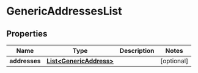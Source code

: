 
# GenericAddressesList

## Properties
Name | Type | Description | Notes
------------ | ------------- | ------------- | -------------
**addresses** | [**List&lt;GenericAddress&gt;**](GenericAddress.md) |  |  [optional]



